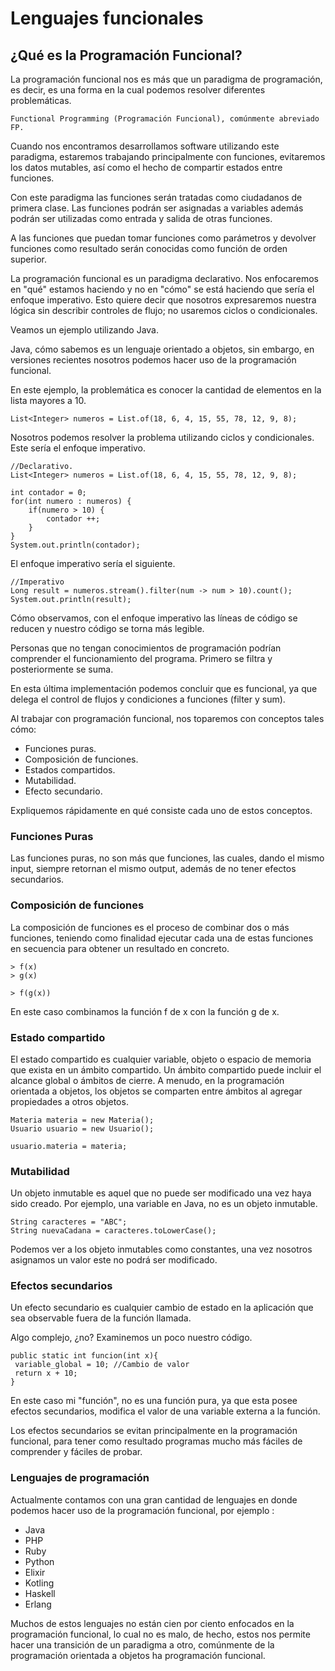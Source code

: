 # Lenguajes funcionales

## ¿Qué es la Programación Funcional?

La programación funcional nos es más que un paradigma de programación, es decir, es una forma en la cual podemos resolver diferentes problemáticas.

~~~
Functional Programming (Programación Funcional), comúnmente abreviado FP.
~~~

Cuando nos encontramos desarrollamos software utilizando este paradigma, estaremos trabajando principalmente con funciones, evitaremos los datos mutables, así como el hecho de compartir estados entre funciones.

Con este paradigma las funciones serán tratadas como ciudadanos de primera clase. Las funciones podrán ser asignadas a variables además podrán ser utilizadas como entrada y salida de otras funciones.

A las funciones que puedan tomar funciones como parámetros y devolver funciones como resultado serán conocidas como función de orden superior.

La programación funcional es un paradigma declarativo. Nos enfocaremos en "qué" estamos haciendo y no en "cómo" se está haciendo que sería el enfoque imperativo. Esto quiere decir que nosotros expresaremos nuestra lógica sin describir controles de flujo; no usaremos ciclos o condicionales.

Veamos un ejemplo utilizando Java.

Java, cómo sabemos es un lenguaje orientado a objetos, sin embargo, en versiones recientes nosotros podemos hacer uso de la programación funcional.

En este ejemplo, la problemática es conocer la cantidad de elementos en la lista mayores a 10.

~~~
List<Integer> numeros = List.of(18, 6, 4, 15, 55, 78, 12, 9, 8);
~~~

Nosotros podemos resolver la problema utilizando ciclos y condicionales. Este sería el enfoque imperativo.
~~~
//Declarativo.
List<Integer> numeros = List.of(18, 6, 4, 15, 55, 78, 12, 9, 8);

int contador = 0;
for(int numero : numeros) {
    if(numero > 10) {
        contador ++;
    }
}
System.out.println(contador);
~~~

El enfoque imperativo sería el siguiente.

~~~
//Imperativo
Long result = numeros.stream().filter(num -> num > 10).count();
System.out.println(result);
~~~

Cómo observamos, con el enfoque imperativo las líneas de código se reducen y nuestro código se torna más legible.

Personas que no tengan conocimientos de programación podrían comprender el funcionamiento del programa. Primero se filtra y posteriormente se suma.

En esta última implementación podemos concluir que es funcional, ya que delega el control de flujos y condiciones a funciones (filter y sum).

Al trabajar con programación funcional, nos toparemos con conceptos tales cómo:

* Funciones puras.
* Composición de funciones.
* Estados compartidos.
* Mutabilidad.
* Efecto secundario.

Expliquemos rápidamente en qué consiste cada uno de estos conceptos.

### Funciones Puras

Las funciones puras, no son más que funciones, las cuales, dando el mismo input, siempre retornan el mismo output, además de no tener efectos secundarios.

### Composición de funciones

La composición de funciones es el proceso de combinar dos o más funciones, teniendo como finalidad ejecutar cada una de estas funciones en secuencia para obtener un resultado en concreto.

~~~
> f(x)
> g(x)

> f(g(x))
~~~

En este caso combinamos la función f de x con la función g de x.

### Estado compartido

El estado compartido es cualquier variable, objeto o espacio de memoria que exista en un ámbito compartido. Un ámbito compartido puede incluir el alcance global o ámbitos de cierre. A menudo, en la programación orientada a objetos, los objetos se comparten entre ámbitos al agregar propiedades a otros objetos.

~~~
Materia materia = new Materia();
Usuario usuario = new Usuario();

usuario.materia = materia;
~~~

### Mutabilidad

Un objeto inmutable es aquel que no puede ser modificado una vez haya sido creado. Por ejemplo, una variable en Java, no es un objeto inmutable.

~~~
String caracteres = "ABC";
String nuevaCadana = caracteres.toLowerCase();
~~~

Podemos ver a los objeto inmutables como constantes, una vez nosotros asignamos un valor este no podrá ser modificado.

### Efectos secundarios

Un efecto secundario es cualquier cambio de estado en la aplicación que sea observable fuera de la función llamada.

Algo complejo, ¿no? Examinemos un poco nuestro código.

~~~
public static int funcion(int x){
 variable_global = 10; //Cambio de valor
 return x + 10;
}
~~~

En este caso mi "función", no es una función pura, ya que esta posee efectos secundarios, modifica el valor de una variable externa a la función.

Los efectos secundarios se evitan principalmente en la programación funcional, para tener como resultado programas mucho más fáciles de comprender y fáciles de probar.

### Lenguajes de programación

Actualmente contamos con una gran cantidad de lenguajes en donde podemos hacer uso de la programación funcional, por ejemplo :

* Java
* PHP
* Ruby
* Python
* Elixir
* Kotling
* Haskell
* Erlang

Muchos de estos lenguajes no están cien por ciento enfocados en la programación funcional, lo cual no es malo, de hecho, estos nos permite hacer una transición de un paradigma a otro, comúnmente de la programación orientada a objetos ha programación funcional.
